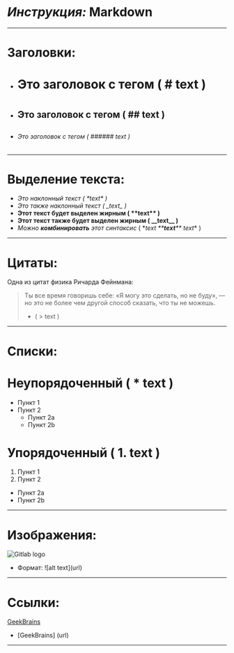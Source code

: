 # *Инструкция:* **Markdown**
___
# Заголовки:
* # Это заголовок с тегом ( # text ) <h1>
* ## Это заголовок с тегом ( ## text ) <h2>
* ###### Это заголовок с тегом ( ###### text ) <h6>
___
# Выделение текста:
* *Это наклонный текст ( \*text\* )*
* _Это также наклонный текст ( \_text\_ )_
* **Этот текст будет выделен жирным ( \*\*text\*\* )**
* __Этот текст также будет выделен жирным  ( \_\_text\_\_ )__
* *Можно **комбинировать** этот синтаксис* ( \**text \*\***text**\*\* text*\* )
___
# Цитаты:
Одна из цитат физика Ричарда Фейнмана:
> Ты все время говоришь себе: «Я могу это 
> сделать, но не буду», — но это не более 
> чем другой способ сказать, что ты не 
> можешь. 
> * ( > text )
___
# Списки:
# Неупорядоченный ( * text )
* Пункт 1
* Пункт 2
  * Пункт 2a
  * Пункт 2b
# Упорядоченный ( 1. text )
1. Пункт 1
2. Пункт 2
  * Пункт 2a
  * Пункт 2b
___
# Изображения:
![Gitlab logo](https://images.spletnik.ru/i/I/ICXOz4mxnE/1200.jpg)
* Формат: \!\[alt text\]\(url\)
___
# Ссылки:
[GeekBrains](https://gb.ru)
* [GeekBrains] (url)
___
